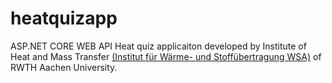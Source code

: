 # heatquizapp 
ASP.NET CORE WEB API
Heat quiz applicaiton developed by Institute of Heat and Mass Transfer [(Institut für Wärme- und Stoffübertragung WSA)](https://www.wsa.rwth-aachen.de/go/id/gkct/?lidx=1) of RWTH Aachen University. 
